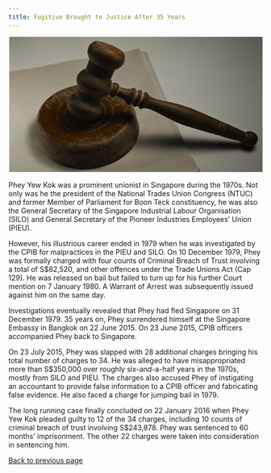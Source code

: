 ```yaml
---
title: Fugitive Brought to Justice After 35 Years
---
```


<img src="/images/case/case_pub_brought-to-justice1.jpg" alt="Fugitive Brought to Justice After 35 Years">

Phey Yew Kok was a prominent unionist in Singapore during the 1970s. Not only was he the president of the National Trades Union Congress (NTUC) and former Member of Parliament for Boon Teck constituency, he was also the General Secretary of the Singapore Industrial Labour Organisation (SILO) and General Secretary of the Pioneer Industries Employees’ Union (PIEU).

However, his illustrious career ended in 1979 when he was investigated by the CPIB for malpractices in the PIEU and SILO. On 10 December 1979, Phey was formally charged with four counts of Criminal Breach of Trust involving a total of S$82,520, and other offences under the Trade Unions Act (Cap 129). He was released on bail but failed to turn up for his further Court mention on 7 January 1980. A Warrant of Arrest was subsequently issued against him on the same day.

Investigations eventually revealed that Phey had fled Singapore on 31 December 1979. 35 years on, Phey surrendered himself at the Singapore Embassy in Bangkok on 22 June 2015. On 23 June 2015, CPIB officers accompanied Phey back to Singapore.

On 23 July 2015, Phey was slapped with 28 additional charges bringing his total number of charges to 34. He was alleged to have misappropriated more than S$350,000 over roughly six-and-a-half years in the 1970s, mostly from SILO and PIEU. The charges also accused Phey of instigating an accountant to provide false information to a CPIB officer and fabricating false evidence. He also faced a charge for jumping bail in 1979.

The long running case finally concluded on 22 January 2016 when Phey Yew Kok pleaded guilty to 12 of the 34 charges, including 10 counts of criminal breach of trust involving S$243,878.  Phey was sentenced to 60 months’ imprisonment. The other 22 charges were taken into consideration in sentencing him.


<a href = "javascript:history.back()">Back to previous page</a>


